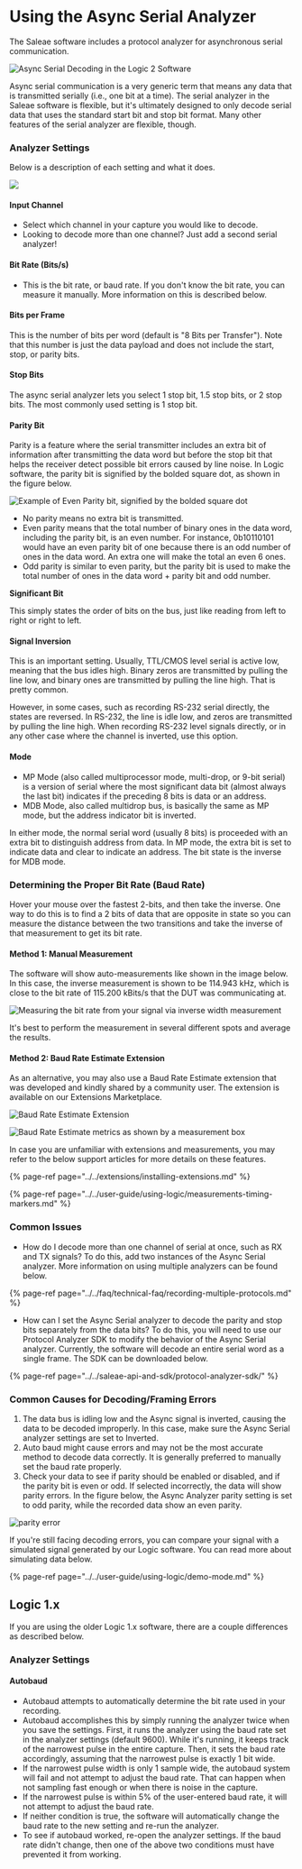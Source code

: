 # Using the Async Serial Analyzer

The Saleae software includes a protocol analyzer for asynchronous serial communication.

![Async Serial Decoding in the Logic 2 Software](../../.gitbook/assets/screen-shot-2021-07-02-at-3.51.21-pm.png)

Async serial communication is a very generic term that means any data that is transmitted serially \(i.e., one bit at a time\). The serial analyzer in the Saleae software is flexible, but it's ultimately designed to only decode serial data that uses the standard start bit and stop bit format. Many other features of the serial analyzer are flexible, though.

### Analyzer Settings

Below is a description of each setting and what it does.

![](../../.gitbook/assets/screen-shot-2021-07-02-at-3.53.02-pm.png)

#### **Input Channel**

* Select which channel in your capture you would like to decode. 
* Looking to decode more than one channel? Just add a second serial analyzer!

#### **Bit Rate \(Bits/s\)**

* This is the bit rate, or baud rate. If you don't know the bit rate, you can measure it manually. More information on this is described below.

#### **Bits per Frame**

This is the number of bits per word \(default is "8 Bits per Transfer"\). Note that this number is just the data payload and does not include the start, stop, or parity bits.

#### **Stop Bits**

The async serial analyzer lets you select 1 stop bit, 1.5 stop bits, or 2 stop bits. The most commonly used setting is 1 stop bit.

#### **Parity Bit**

Parity is a feature where the serial transmitter includes an extra bit of information after transmitting the data word but before the stop bit that helps the receiver detect possible bit errors caused by line noise. In Logic software, the parity bit is signified by the bolded square dot, as shown in the figure below.

![Example of Even Parity bit, signified by the bolded square dot](../../.gitbook/assets/screen-shot-2021-07-02-at-3.59.02-pm.png)

* No parity means no extra bit is transmitted.
* Even parity means that the total number of binary ones in the data word, including the parity bit, is an even number. For instance, 0b10110101 would have an even parity bit of one because there is an odd number of ones in the data word. An extra one will make the total an even 6 ones.
* Odd parity is similar to even parity, but the parity bit is used to make the total number of ones in the data word + parity bit and odd number.

**Significant Bit**

This simply states the order of bits on the bus, just like reading from left to right or right to left.

#### **Signal Inversion**

This is an important setting. Usually, TTL/CMOS level serial is active low, meaning that the bus idles high. Binary zeros are transmitted by pulling the line low, and binary ones are transmitted by pulling the line high. That is pretty common.

However, in some cases, such as recording RS-232 serial directly, the states are reversed. In RS-232, the line is idle low, and zeros are transmitted by pulling the line high. When recording RS-232 level signals directly, or in any other case where the channel is inverted, use this option.

#### **Mode**

* MP Mode \(also called multiprocessor mode, multi-drop, or 9-bit serial\) is a version of serial where the most significant data bit \(almost always the last bit\) indicates if the preceding 8 bits is data or an address.
* MDB Mode, also called multidrop bus, is basically the same as MP mode, but the address indicator bit is inverted.

In either mode, the normal serial word \(usually 8 bits\) is proceeded with an extra bit to distinguish address from data. In MP mode, the extra bit is set to indicate data and clear to indicate an address. The bit state is the inverse for MDB mode.

### **Determining the Proper Bit Rate \(Baud Rate\)**

Hover your mouse over the fastest 2-bits, and then take the inverse. One way to do this is to find a 2 bits of data that are opposite in state so you can measure the distance between the two transitions and take the inverse of that measurement to get its bit rate. 

#### Method 1: Manual Measurement

The software will show auto-measurements like shown in the image below. In this case, the inverse measurement is shown to be 114.943 kHz, which is close to the bit rate of 115.200 kBits/s that the DUT was communicating at.

![Measuring the bit rate from your signal via inverse width measurement](../../.gitbook/assets/screen-shot-2021-07-02-at-4.02.35-pm.png)

It's best to perform the measurement in several different spots and average the results.

#### Method 2: Baud Rate Estimate Extension

As an alternative, you may also use a Baud Rate Estimate extension that was developed and kindly shared by a community user. The extension is available on our Extensions Marketplace.

![Baud Rate Estimate Extension](../../.gitbook/assets/screen-shot-2021-07-02-at-4.11.24-pm.png)

![Baud Rate Estimate metrics as shown by a measurement box](../../.gitbook/assets/screen-shot-2021-07-02-at-4.12.58-pm.png)

In case you are unfamiliar with extensions and measurements, you may refer to the below support articles for more details on these features.

{% page-ref page="../../extensions/installing-extensions.md" %}

{% page-ref page="../../user-guide/using-logic/measurements-timing-markers.md" %}

### **Common Issues**

* How do I decode more than one channel of serial at once, such as RX and TX signals? To do this, add two instances of the Async Serial analyzer. More information on using multiple analyzers can be found below.

{% page-ref page="../../faq/technical-faq/recording-multiple-protocols.md" %}

* How can I set the Async Serial analyzer to decode the parity and stop bits separately from the data bits? To do this, you will need to use our Protocol Analyzer SDK to modify the behavior of the Async Serial analyzer. Currently, the software will decode an entire serial word as a single frame. The SDK can be downloaded below.

{% page-ref page="../../saleae-api-and-sdk/protocol-analyzer-sdk/" %}

### **Common Causes for Decoding/Framing Errors**

1. The data bus is idling low and the Async signal is inverted, causing the data to be decoded improperly. In this case, make sure the Async Serial analyzer settings are set to Inverted.
2. Auto baud might cause errors and may not be the most accurate method to decode data correctly. It is generally preferred to manually set the baud rate properly.
3. Check your data to see if parity should be enabled or disabled, and if the parity bit is even or odd. If selected incorrectly, the data will show parity errors. In the figure below, the Async Analyzer parity setting is set to odd parity, while the recorded data show an even parity.

![parity error](https://trello-attachments.s3.amazonaws.com/55f0ad9685db3c82f0f3aeba/56131d271c503cac73630f28/f581fa8b595a6b6dfd5f570e58d87569/parity_error.png)

If you're still facing decoding errors, you can compare your signal with a simulated signal generated by our Logic software. You can read more about simulating data below.

{% page-ref page="../../user-guide/using-logic/demo-mode.md" %}

## Logic 1.x

If you are using the older Logic 1.x software, there are a couple differences as described below.

### Analyzer Settings

#### **Autobaud**

* Autobaud attempts to automatically determine the bit rate used in your recording.
* Autobaud accomplishes this by simply running the analyzer twice when you save the settings. First, it runs the analyzer using the baud rate set in the analyzer settings \(default 9600\). While it's running, it keeps track of the narrowest pulse in the entire capture. Then, it sets the baud rate accordingly, assuming that the narrowest pulse is exactly 1 bit wide. 
* If the narrowest pulse width is only 1 sample wide, the autobaud system will fail and not attempt to adjust the baud rate. That can happen when not sampling fast enough or when there is noise in the capture.
* If the narrowest pulse is within 5% of the user-entered baud rate, it will not attempt to adjust the baud rate.
* If neither condition is true, the software will automatically change the baud rate to the new setting and re-run the analyzer.
* To see if autobaud worked, re-open the analyzer settings. If the baud rate didn't change, then one of the above two conditions must have prevented it from working.

